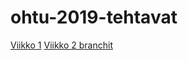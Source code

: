 # ohtu-2019-tehtavat

[Viikko 1](https://github.com/hartzka/ohtu-2019-tehtavat/tree/master/viikko1)
[Viikko 2 branchit](https://github.com/hartzka/ohtu-branches)
